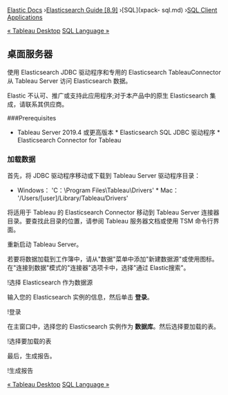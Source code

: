 

[Elastic Docs](/guide/) ›[Elasticsearch Guide [8.9]](index.md) ›[SQL](xpack-
sql.md) ›[SQL Client Applications](sql-client-apps.md)

[« Tableau Desktop](sql-client-apps-tableau-desktop.md) [SQL Language
»](sql-spec.md)

## 桌面服务器

使用 Elasticsearch JDBC 驱动程序和专用的 Elasticsearch TableauConnector 从 Tableau Server 访问 Elasticsearch 数据。

Elastic 不认可、推广或支持此应用程序;对于本产品中的原生 Elasticsearch 集成，请联系其供应商。

###Prerequisites

* Tableau Server 2019.4 或更高版本 * Elasticsearch SQL JDBC 驱动程序 * Elasticsearch Connector for Tableau

### 加载数据

首先，将 JDBC 驱动程序移动或下载到 Tableau Server 驱动程序目录：

* Windows： 'C：\Program Files\Tableau\Drivers' * Mac： '/Users/[user]/Library/Tableau/Drivers'

将适用于 Tableau 的 Elasticsearch Connector 移动到 Tableau Server 连接器目录。要查找此目录的位置，请参阅 Tableau 服务器文档或使用 TSM 命令行界面。

重新启动 Tableau Server。

若要将数据加载到工作簿中，请从"数据"菜单中添加"新建数据源"或使用图标。在"连接到数据"模式的"连接器"选项卡中，选择"通过 Elastic搜索"。

!选择 Elasticsearch 作为数据源

输入您的 Elasticsearch 实例的信息，然后单击 **登录**。

!登录

在主窗口中，选择您的 Elasticsearch 实例作为 **数据库**。然后选择要加载的表。

!选择要加载的表

最后，生成报告。

!生成报告

[« Tableau Desktop](sql-client-apps-tableau-desktop.md) [SQL Language
»](sql-spec.md)

